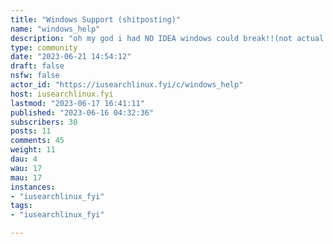 ```yaml
---
title: "Windows Support (shitposting)" 
name: "windows_help"
description: "oh my god i had NO IDEA windows could break!!(not actual tech support, just linux shitposting lol)(no hate to Windows users though, Windows is a perfectly valid choice for many people <3)"
type: community
date: "2023-06-21 14:54:12"
draft: false
nsfw: false
actor_id: "https://iusearchlinux.fyi/c/windows_help"
host: iusearchlinux.fyi
lastmod: "2023-06-17 16:41:11"
published: "2023-06-16 04:32:36"
subscribers: 30
posts: 11
comments: 45
weight: 11
dau: 4
wau: 17
mau: 17
instances:
- "iusearchlinux_fyi"
tags: 
- "iusearchlinux_fyi"

---
```

